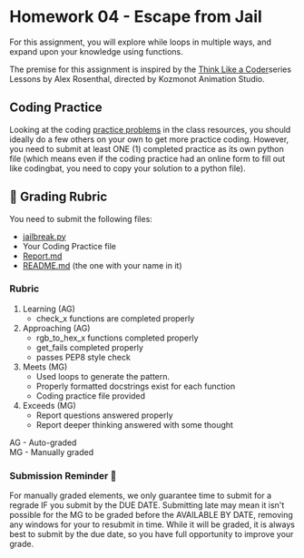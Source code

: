 # Homework 04 - Escape from Jail

For this assignment, you will explore while loops in multiple ways, and expand upon your knowledge using functions. 

The premise for this assignment is inspired by the [Think Like a Coder](https://www.youtube.com/watch?v=KFVdHDMcepw&list=PLJicmE8fK0EgogMqDYMgcADT1j5b911or&index=2)series Lessons by Alex Rosenthal, directed by Kozmonot Animation Studio. 




## Coding Practice
Looking at the coding [practice problems](https://github.com/CS5001-khoury/Resources/blob/main/PracticeProblems.md) in the class resources, you should ideally do a few
others on your own to get more practice coding.  However, you need to submit at least ONE (1) 
completed practice as its own python file (which means even if the coding practice had an online
form to fill out like codingbat, you need to copy your solution to a python file). 




## 📝 Grading Rubric

You need to submit the following files:

* [jailbreak.py](../src/jailbreak.py)
* Your Coding Practice file
* [Report.md](../Report.md)
* [README.md](../README.md) (the one with your name in it)


### Rubric


1. Learning (AG)
   * check_x functions are completed properly
2. Approaching  (AG)
   * rgb_to_hex_x functions completed properly
   * get_fails completed properly
   * passes PEP8 style check
3. Meets  (MG)
   * Used loops to generate the pattern.
   * Properly formatted docstrings exist for each function
   * Coding practice file provided
4. Exceeds  (MG)
   * Report questions answered properly
   * Report deeper thinking answered with some thought


AG - Auto-graded  
MG - Manually graded



### Submission Reminder 🚨
For manually graded elements, we only guarantee time to submit for a regrade IF you submit by the DUE DATE. Submitting late may mean it isn't possible for the MG to be graded before the AVAILABLE BY DATE, removing any windows for your to resubmit in time. While it will be graded, it is always best to submit by the due date, so you have full opportunity to improve your grade.